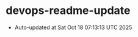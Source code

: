 # devops-readme-update
<!--START_SECTION:activity-->
- Auto-updated at Sat Oct 18 07:13:13 UTC 2025
<!--END_SECTION:activity-->
